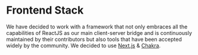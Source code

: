 # Frontend Stack

We have decided to work with a framework that not only embraces all the capabilities of ReactJS as our main client-server bridge and is continuously maintained by their contributors but also tools that have been accepted widely by the community. We decided to use [Next.js](https://nextjs.org) & [Chakra](https://chakra-ui.com).
